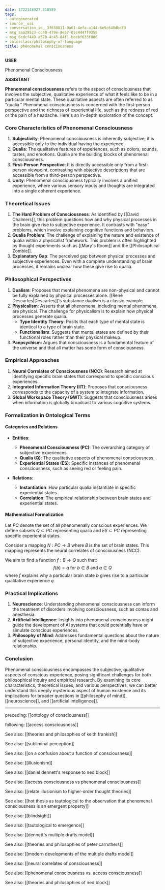 ```yaml
---
date: 1722148027.318589
tags:
- autogenerated
- source__oai
- conversation_id__3f630811-0a61-4efa-a144-6e9c648dbdf3
- msg_aaa29523-cc40-479e-8e57-05c4447f9358
- msg_6cdcf449-a578-4c45-84f1-beebf633f806
- colorclass/philosophy-of-language
title: phenomenal consciousness
---
```


**USER**

Phenomenal Consciousness


**ASSISTANT**

**Phenomenal consciousness** refers to the aspect of consciousness that involves the subjective, qualitative experience of what it feels like to be in a particular mental state. These qualitative aspects are often referred to as "qualia." Phenomenal consciousness is concerned with the first-person perspective and the richness of experiential life, such as the redness of red or the pain of a headache. Here's an in-depth exploration of the concept:

### Core Characteristics of Phenomenal Consciousness

1. **Subjectivity**: Phenomenal consciousness is inherently subjective; it is accessible only to the individual having the experience.
2. **Qualia**: The qualitative features of experiences, such as colors, sounds, tastes, and emotions. Qualia are the building blocks of phenomenal consciousness.
3. **First-Person Perspective**: It is directly accessible only from a first-person viewpoint, contrasting with objective descriptions that are accessible from a third-person perspective.
4. **Unity**: Phenomenal consciousness typically involves a unified experience, where various sensory inputs and thoughts are integrated into a single coherent experience.

### Theoretical Issues

1. **The Hard Problem of Consciousness**: As identified by [[David Chalmers]], this problem questions how and why physical processes in the brain give rise to subjective experience. It contrasts with "easy" problems, which involve explaining cognitive functions and behaviors.
2. **Qualia Problem**: The challenge of explaining the nature and existence of qualia within a physicalist framework. This problem is often highlighted by thought experiments such as [[Mary's Room]] and the [[Philosophical Zombie]].
3. **Explanatory Gap**: The perceived gap between physical processes and subjective experiences. Even with a complete understanding of brain processes, it remains unclear how these give rise to qualia.

### Philosophical Perspectives

1. **Dualism**: Proposes that mental phenomena are non-physical and cannot be fully explained by physical processes alone. [[René Descartes|Descartes]]'s substance dualism is a classic example.
2. **Physicalism**: Asserts that all phenomena, including mental phenomena, are physical. The challenge for physicalism is to explain how physical processes generate qualia.
   - **Type Identity Theory**: Posits that each type of mental state is identical to a type of brain state.
   - **Functionalism**: Suggests that mental states are defined by their functional roles rather than their physical makeup.
3. **Panpsychism**: Argues that consciousness is a fundamental feature of the universe and that all matter has some form of consciousness.

### Empirical Approaches

1. **Neural Correlates of Consciousness (NCC)**: Research aimed at identifying specific brain states that correspond to specific conscious experiences.
2. **Integrated Information Theory (IIT)**: Proposes that consciousness corresponds to the capacity of a system to integrate information.
3. **Global Workspace Theory (GWT)**: Suggests that consciousness arises when information is globally broadcast to various cognitive systems.

### Formalization in Ontological Terms

#### Categories and Relations

- **Entities**:
  - **Phenomenal Consciousness (PC)**: The overarching category of subjective experiences.
  - **Qualia (Q)**: The qualitative aspects of phenomenal consciousness.
  - **Experiential States (ES)**: Specific instances of phenomenal consciousness, such as seeing red or feeling pain.

- **Relations**:
  - **Instantiation**: How particular qualia instantiate in specific experiential states.
  - **Correlation**: The empirical relationship between brain states and experiential states.

#### Mathematical Formalization

Let $PC$ denote the set of all phenomenally conscious experiences. We define subsets $Q \subset PC$ representing qualia and $ES \subset PC$ representing specific experiential states.

Consider a mapping $N: PC \rightarrow B$ where $B$ is the set of brain states. This mapping represents the neural correlates of consciousness (NCC).

We aim to find a function $f: B \rightarrow Q$ such that:
$$ f(b) = q \text{ for } b \in B \text{ and } q \in Q $$
where $f$ explains why a particular brain state $b$ gives rise to a particular qualitative experience $q$.

### Practical Implications

1. **Neuroscience**: Understanding phenomenal consciousness can inform the treatment of disorders involving consciousness, such as comas and anesthesia.
2. **Artificial Intelligence**: Insights into phenomenal consciousness might guide the development of AI systems that could potentially have or simulate conscious experiences.
3. **Philosophy of Mind**: Addresses fundamental questions about the nature of subjective experience, personal identity, and the mind-body relationship.

### Conclusion

Phenomenal consciousness encompasses the subjective, qualitative aspects of conscious experience, posing significant challenges for both philosophical inquiry and empirical research. By examining its core characteristics, theoretical issues, and various perspectives, we can better understand this deeply mysterious aspect of human existence and its implications for broader questions in [[philosophy of mind]], [[neuroscience]], and [[artificial intelligence]].


---

preceding: [[ontology of consciousness]]  


following: [[access consciousness]]

See also: [[theories and philosophies of keith frankish]]


See also: [[subliminal perception]]


See also: [[on a confusion about a function of consciousness]]


See also: [[illusionism]]


See also: [[daniel dennett's response to ned block]]


See also: [[access consciousness vs phenomenal consciousness]]


See also: [[relate illusionism to higher-order thought theories]]


See also: [[hot thesis as tautological to the observation that phenomenal consciousness is an emergent property]]


See also: [[blindsight]]


See also: [[tautological to emergence]]


See also: [[dennett's multiple drafts model]]


See also: [[theories and philosophies of peter carruthers]]


See also: [[modern developments of the multiple drafts model]]


See also: [[neural correlates of consciousness]]


See also: [[phenomenal consciousness vs. access consciousness]]


See also: [[theories and philosophies of ned block]]